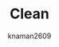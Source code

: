 ---
title: Clean
github: https://github.com/knaman2609/clean
demo: http://knaman2609.github.io/clean/
author: knaman2609
ssg:
  - Jekyll
cms:
  - No Cms
---